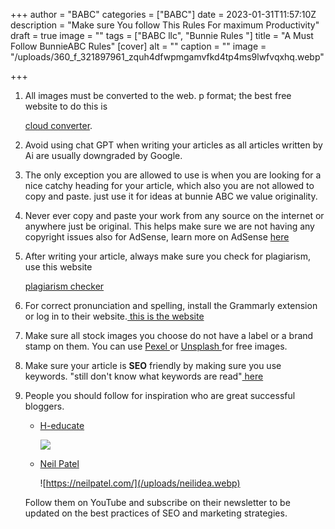 +++
author = "BABC"
categories = ["BABC"]
date = 2023-01-31T11:57:10Z
description = "Make sure You follow This Rules For maximum Productivity"
draft = true
image = ""
tags = ["BABC llc", "Bunnie Rules "]
title = "A Must Follow BunnieABC Rules"
[cover]
alt = ""
caption = ""
image = "/uploads/360_f_321897961_zquh4dfwpmgamvfkd4tp4ms9lwfvqxhq.webp"

+++
1. All images must be converted to the web. p format; the best free website to do this is

   [cloud converter](https://cloudconvert.com/).
2. Avoid using chat GPT when writing your articles as all articles written by Ai are usually downgraded by Google.
3. The only exception you are allowed to use is when you are looking for a nice catchy heading for your article, which also you are not allowed to copy and paste. just use it for ideas at bunnie ABC we value originality.
4. Never ever copy and paste your work from any source on the internet or anywhere just be original. This helps make sure we are not having any copyright issues also for AdSense, learn more on AdSense [here](https://www.google.com/adsense/start/)
5. After writing your article, always make sure you check for plagiarism, use this website

   [plagiarism checker ](https://www.check-plagiarism.com/)
6. For correct pronunciation and spelling, install the Grammarly extension or log in to their website.[ this is the website](https://www.grammarly.com/)
7. Make sure all stock images you choose do not have a label or a brand stamp on them. You can use [Pexel ](https://www.pexels.com/)or [Unsplash ](https://unsplash.com/)for free images.
8. Make sure your article is **SEO** friendly by making sure you use keywords. "still don't know what keywords are read"[ here ]()
9. People you should follow for inspiration who are great successful bloggers.
   * [H-educate](https://h-educate.com/)

     ![](/uploads/popup-me.png)
   * [Neil Patel](https://neilpatel.com/)

     ![https://neilpatel.com/](/uploads/neilidea.webp)

   Follow them on YouTube and subscribe on their newsletter to be updated on the best practices of SEO and marketing strategies.